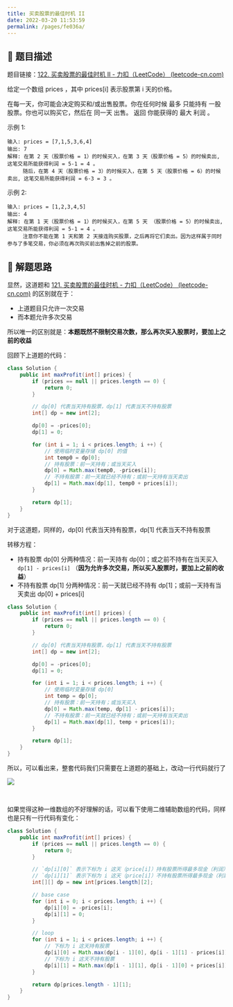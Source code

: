 ```yaml
---
title: 买卖股票的最佳时机 II
date: 2022-03-20 11:53:59
permalink: /pages/fe036a/
---
```


## 📃 题目描述

题目链接：[122. 买卖股票的最佳时机 II - 力扣（LeetCode） (leetcode-cn.com)](https://leetcode-cn.com/problems/best-time-to-buy-and-sell-stock-ii/)

给定一个数组 prices ，其中 prices[i] 表示股票第 i 天的价格。

在每一天，你可能会决定购买和/或出售股票。你在任何时候 最多 只能持有 一股 股票。你也可以购买它，然后在 同一天 出售。
返回 你能获得的 最大 利润 。

示例 1:

```
输入: prices = [7,1,5,3,6,4]
输出: 7
解释: 在第 2 天（股票价格 = 1）的时候买入，在第 3 天（股票价格 = 5）的时候卖出, 这笔交易所能获得利润 = 5-1 = 4 。
     随后，在第 4 天（股票价格 = 3）的时候买入，在第 5 天（股票价格 = 6）的时候卖出, 这笔交易所能获得利润 = 6-3 = 3 。
```

示例 2:

```
输入: prices = [1,2,3,4,5]
输出: 4
解释: 在第 1 天（股票价格 = 1）的时候买入，在第 5 天 （股票价格 = 5）的时候卖出, 这笔交易所能获得利润 = 5-1 = 4 。
     注意你不能在第 1 天和第 2 天接连购买股票，之后再将它们卖出。因为这样属于同时参与了多笔交易，你必须在再次购买前出售掉之前的股票。
```

## 🔔 解题思路

显然，这道题和 [121. 买卖股票的最佳时机 - 力扣（LeetCode） (leetcode-cn.com)](https://leetcode-cn.com/problems/best-time-to-buy-and-sell-stock/) 的区别就在于：

- 上道题目只允许一次交易
- 而本题允许多次交易

所以唯一的区别就是：**本题既然不限制交易次数，那么再次买入股票时，要加上之前的收益**

回顾下上道题的代码：

```java
class Solution {
    public int maxProfit(int[] prices) {
        if (prices == null || prices.length == 0) {
            return 0;
        }

        // dp[0] 代表当天持有股票，dp[1] 代表当天不持有股票
        int[] dp = new int[2];

        dp[0] = -prices[0];
        dp[1] = 0;

        for (int i = 1; i < prices.length; i ++) {
            // 使用临时变量存储 dp[0] 的值
            int temp0 = dp[0];
            // 持有股票：前一天持有；或当天买入
            dp[0] = Math.max(temp0, -prices[i]); 
            // 不持有股票：前一天就已经不持有；或前一天持有当天卖出
            dp[1] = Math.max(dp[1], temp0 + prices[i]);
        }

        return dp[1];
    }
}
```

对于这道题，同样的，dp[0] 代表当天持有股票，dp[1] 代表当天不持有股票

转移方程：

- 持有股票 dp[0] 分两种情况：前一天持有 dp[0]；或之前不持有在当天买入 `dp[1] - prices[i]` （**因为允许多次交易，所以买入股票时，要加上之前的收益**）
- 不持有股票 dp[1] 分两种情况：前一天就已经不持有 dp[1]；或前一天持有当天卖出 dp[0] + prices[i]


```java
class Solution {
    public int maxProfit(int[] prices) {
        if (prices == null || prices.length == 0) {
            return 0;
        }

        // dp[0] 代表当天持有股票，dp[1] 代表当天不持有股票
        int[] dp = new int[2];

        dp[0] = -prices[0];
        dp[1] = 0;

        for (int i = 1; i < prices.length; i ++) {
            // 使用临时变量存储 dp[0]
            int temp = dp[0];
            // 持有股票：前一天持有；或当天买入
            dp[0] = Math.max(temp, dp[1] - prices[i]);
            // 不持有股票：前一天就已经不持有；或前一天持有当天卖出
            dp[1] = Math.max(dp[1], temp + prices[i]);
        }

        return dp[1];
    }
}
```

所以，可以看出来，整套代码我们只需要在上道题的基础上，改动一行代码就行了

![](https://cs-wiki.oss-cn-shanghai.aliyuncs.com/img/20220213114950.png)

<br>

如果觉得这种一维数组的不好理解的话，可以看下使用二维辅助数组的代码，同样也是只有一行代码有变化：

```java
class Solution {
    public int maxProfit(int[] prices) {
        if (prices == null || prices.length == 0) {
            return 0;
        }

        // `dp[i][0]` 表示下标为 i 这天（price[i]）持有股票所得最多现金（利润）
        // `dp[i][1]` 表示下标为 i 这天（price[i]）不持有股票所得最多现金（利润）
        int[][] dp = new int[prices.length][2];

        // base case
        for (int i = 0; i < prices.length; i ++) {
            dp[i][0] = -prices[i];
            dp[i][1] = 0;
        }

        // loop
        for (int i = 1; i < prices.length; i ++) {
            // 下标为 i 这天持有股票
            dp[i][0] = Math.max(dp[i - 1][0], dp[i - 1][1] - prices[i]);
            // 下标为 i 这天不持有股票
            dp[i][1] = Math.max(dp[i - 1][1], dp[i - 1][0] + prices[i]);
        }

        return dp[prices.length - 1][1];
    }
}
```

